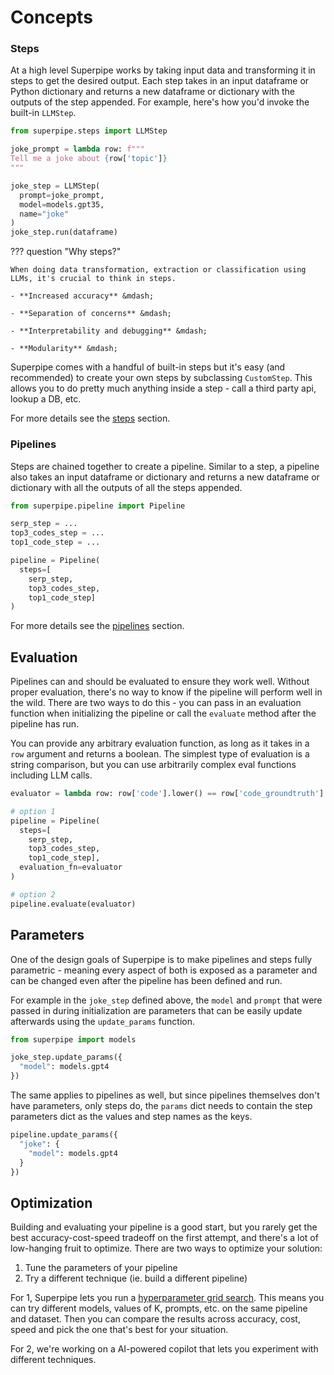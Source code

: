 # Concepts

### Steps

At a high level Superpipe works by taking input data and transforming it in steps to get the desired output. Each step takes in an input dataframe or Python dictionary and returns a new dataframe or dictionary with the outputs of the step appended. For example, here's how you'd invoke the built-in `LLMStep`.

```python
from superpipe.steps import LLMStep

joke_prompt = lambda row: f"""
Tell me a joke about {row['topic']}
"""

joke_step = LLMStep(
  prompt=joke_prompt,
  model=models.gpt35,
  name="joke"
)
joke_step.run(dataframe)
```

??? question "Why steps?"

    When doing data transformation, extraction or classification using LLMs, it's crucial to think in steps.

    - **Increased accuracy** &mdash;

    - **Separation of concerns** &mdash;

    - **Interpretability and debugging** &mdash;

    - **Modularity** &mdash;

Superpipe comes with a handful of built-in steps but it's easy (and recommended) to create your own steps by subclassing `CustomStep`. This allows you to do pretty much anything inside a step - call a third party api, lookup a DB, etc.

For more details see the [steps](/) section.

### Pipelines

Steps are chained together to create a pipeline. Similar to a step, a pipeline also takes an input dataframe or dictionary and returns a new dataframe or dictionary with all the outputs of all the steps appended.

```python
from superpipe.pipeline import Pipeline

serp_step = ...
top3_codes_step = ...
top1_code_step = ...

pipeline = Pipeline(
  steps=[
    serp_step,
    top3_codes_step,
    top1_code_step]
)
```

For more details see the [pipelines](/) section.

## Evaluation

Pipelines can and should be evaluated to ensure they work well. Without proper evaluation, there's no way to know if the pipeline will perform well in the wild. There are two ways to do this - you can pass in an evaluation function when initializing the pipeline or call the `evaluate` method after the pipeline has run.

You can provide any arbitrary evaluation function, as long as it takes in a `row` argument and returns a boolean. The simplest type of evaluation is a string comparison, but you can use arbitrarily complex eval functions including LLM calls.

```python
evaluator = lambda row: row['code'].lower() == row['code_groundtruth'].lower()

# option 1
pipeline = Pipeline(
  steps=[
    serp_step,
    top3_codes_step,
    top1_code_step],
  evaluation_fn=evaluator
)

# option 2
pipeline.evaluate(evaluator)
```

## Parameters

One of the design goals of Superpipe is to make pipelines and steps fully parametric - meaning every aspect of both is exposed as a parameter and can be changed even after the pipeline has been defined and run.

For example in the `joke_step` defined above, the `model` and `prompt` that were passed in during initialization are parameters that can be easily update afterwards using the `update_params` function.

```python
from superpipe import models

joke_step.update_params({
  "model": models.gpt4
})
```

The same applies to pipelines as well, but since pipelines themselves don't have parameters, only steps do, the `params` dict needs to contain the step parameters dict as the values and step names as the keys.

```python
pipeline.update_params({
  "joke": {
    "model": models.gpt4
  }
})
```

## Optimization

Building and evaluating your pipeline is a good start, but you rarely get the best accuracy-cost-speed tradeoff on the first attempt, and there's a lot of low-hanging fruit to optimize. There are two ways to optimize your solution:

1. Tune the parameters of your pipeline
2. Try a different technique (ie. build a different pipeline)

For 1, Superpipe lets you run a [hyperparameter grid search](/). This means you can try different models, values of K, prompts, etc. on the same pipeline and dataset. Then you can compare the results across accuracy, cost, speed and pick the one that's best for your situation.

For 2, we're working on a AI-powered copilot that lets you experiment with different techniques.
